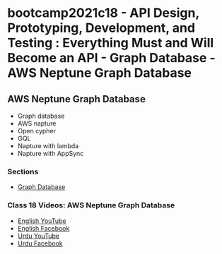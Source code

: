 # bootcamp2021c18 - API Design, Prototyping, Development, and Testing : Everything Must and Will Become an API - Graph Database - AWS Neptune Graph Database

## AWS Neptune Graph Database
- Graph database
- AWS napture
- Open cypher
- GQL
- Napture with lambda
- Napture with AppSync

### Sections

- [Graph Database](./step04_graph_databases)

### Class 18 Videos: AWS Neptune Graph Database

- [English YouTube](https://www.youtube.com/watch?v=tg0w9fA6jFw&feature=youtu.be&ab_channel=CertifiedUnicornDeveloper)
- [English Facebook](https://www.facebook.com/fb.anees.ahmed/videos/887365838817159)
- [Urdu YouTube](https://www.youtube.com/watch?v=nKyphJAGRqg&ab_channel=CertifiedUnicornDeveloperinUrdu)
- [Urdu Facebook](https://www.facebook.com/Ai.SirQasim/videos/411998473890746)
